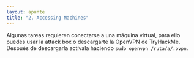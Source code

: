 ```yaml
---
layout: apunte
title: "2. Accessing Machines"
---
```


Algunas tareas requieren conectarse a una máquina virtual, para ello puedes usar la attack box o descargarte la OpenVPN de TryHackMe. Después de descargarla actívala haciendo `sudo openvpn /ruta/a/.ovpn`.